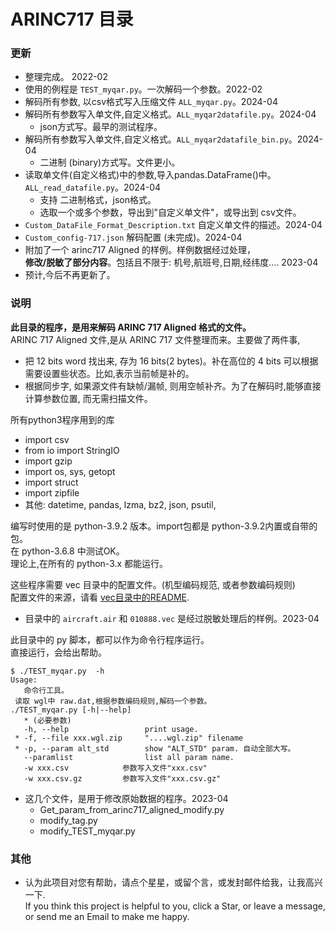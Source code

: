 # ARINC717 目录   

### 更新   
* 整理完成。 2022-02   
* 使用的例程是 `TEST_myqar.py`。一次解码一个参数。2022-02   
* 解码所有参数, 以csv格式写入压缩文件 `ALL_myqar.py`。2024-04   
* 解码所有参数写入单文件,自定义格式。`ALL_myqar2datafile.py`。2024-04   
  - json方式写。最早的测试程序。   
* 解码所有参数写入单文件,自定义格式。`ALL_myqar2datafile_bin.py`。2024-04   
  - 二进制 (binary)方式写。文件更小。   
* 读取单文件(自定义格式)中的参数,导入pandas.DataFrame()中。`ALL_read_datafile.py`。2024-04   
  - 支持 二进制格式，json格式。 
  - 选取一个或多个参数，导出到"自定义单文件"，或导出到 csv文件。   
* `Custom_DataFile_Format_Description.txt` 自定义单文件的描述。2024-04   
* `Custom_config-717.json` 解码配置 (未完成)。2024-04   
* 附加了一个 arinc717 Aligned 的样例。样例数据经过处理，   
  **修改/脱敏了部分内容**。包括且不限于: 机号,航班号,日期,经纬度.... 2023-04   
* 预计,今后不再更新了。   



### 说明   
**此目录的程序，是用来解码 ARINC 717 Aligned 格式的文件。**   
ARINC 717 Aligned 文件,是从 ARINC 717 文件整理而来。主要做了两件事,   
  * 把 12 bits word 找出来, 存为 16 bits(2 bytes)。补在高位的 4 bits 可以根据需要设置些状态。比如,表示当前帧是补的。   
  * 根据同步字, 如果源文件有缺帧/漏帧, 则用空帧补齐。为了在解码时,能够直接计算参数位置, 而无需扫描文件。  


所有python3程序用到的库   
  * import csv   
  * from io import StringIO   
  * import gzip   
  * import os, sys, getopt   
  * import struct   
  * import zipfile   
  * 其他: datetime, pandas, lzma, bz2, json, psutil,   


编写时使用的是 python-3.9.2 版本。import包都是 python-3.9.2内置或自带的包。   
在 python-3.6.8 中测试OK。   
理论上,在所有的 python-3.x 都能运行。   

这些程序需要 vec 目录中的配置文件。(机型编码规范, 或者参数编码规则)    
配置文件的来源，请看 [vec目录中的README](https://github.com/osnosn/FlightDataDecode/tree/main/ARINC717/vec).    
  * 目录中的 `aircraft.air` 和 `010888.vec` 是经过脱敏处理后的样例。2023-04   

此目录中的 py 脚本，都可以作为命令行程序运行。   
直接运行，会给出帮助。   
```
$ ./TEST_myqar.py  -h
Usage:
   命令行工具。
 读取 wgl中 raw.dat,根据参数编码规则,解码一个参数。
./TEST_myqar.py [-h|--help]
   * (必要参数)
   -h, --help                 print usage.
 * -f, --file xxx.wgl.zip     "....wgl.zip" filename
 * -p, --param alt_std        show "ALT_STD" param. 自动全部大写。
   --paramlist                list all param name.
   -w xxx.csv            参数写入文件"xxx.csv"
   -w xxx.csv.gz         参数写入文件"xxx.csv.gz"
```
* 这几个文件，是用于修改原始数据的程序。2023-04   
  * Get_param_from_arinc717_aligned_modify.py   
  * modify_tag.py   
  * modify_TEST_myqar.py   


### 其他  
* 认为此项目对您有帮助，请点个星星，或留个言，或发封邮件给我，让我高兴一下.  
  If you think this project is helpful to you, click a Star, or leave a message, or send me an Email to make me happy.


